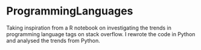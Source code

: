 # ProgrammingLanguages
Taking inspiration from a R notebook on investigating the trends in programming language tags on stack overflow. I rewrote the code in Python and analysed the trends from Python. 
